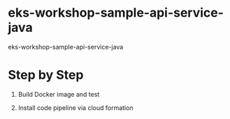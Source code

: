 # eks-workshop-sample-api-service-java
eks-workshop-sample-api-service-java


# Step by Step

1.  Build Docker image and test

2. Install code pipeline via cloud formation
